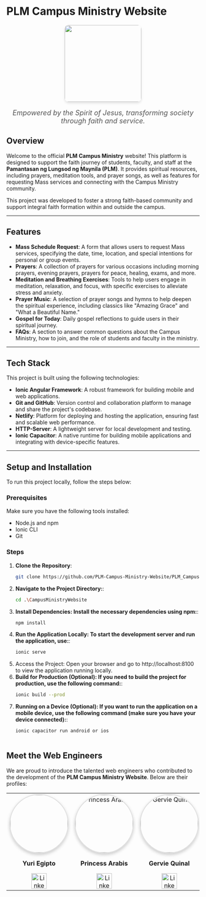 # PLM Campus Ministry Website

<p align="center">
  <img src="https://plm-moc.netlify.app/assets/cmlogo.png" width="200" style="border-radius: 10px; box-shadow: 0px 4px 6px rgba(0, 0, 0, 0.1);" />
</p>  
<p align="center" style="font-size: 18px; font-style: italic; color: #555;">
  Empowered by the Spirit of Jesus, transforming society through faith and service.
</p>

## Overview

Welcome to the official **PLM Campus Ministry** website! This platform is designed to support the faith journey of students, faculty, and staff at the **Pamantasan ng Lungsod ng Maynila (PLM)**. It provides spiritual resources, including prayers, meditation tools, and prayer songs, as well as features for requesting Mass services and connecting with the Campus Ministry community.

This project was developed to foster a strong faith-based community and support integral faith formation within and outside the campus.

---

## Features

- **Mass Schedule Request**: A form that allows users to request Mass services, specifying the date, time, location, and special intentions for personal or group events.
- **Prayers**: A collection of prayers for various occasions including morning prayers, evening prayers, prayers for peace, healing, exams, and more.
- **Meditation and Breathing Exercises**: Tools to help users engage in meditation, relaxation, and focus, with specific exercises to alleviate stress and anxiety.
- **Prayer Music**: A selection of prayer songs and hymns to help deepen the spiritual experience, including classics like "Amazing Grace" and "What a Beautiful Name."
- **Gospel for Today**: Daily gospel reflections to guide users in their spiritual journey.
- **FAQs**: A section to answer common questions about the Campus Ministry, how to join, and the role of students and faculty in the ministry.

---

## Tech Stack

This project is built using the following technologies:

- **Ionic Angular Framework**: A robust framework for building mobile and web applications.
- **Git and GitHub**: Version control and collaboration platform to manage and share the project's codebase.
- **Netlify**: Platform for deploying and hosting the application, ensuring fast and scalable web performance.
- **HTTP-Server**: A lightweight server for local development and testing.
- **Ionic Capacitor**: A native runtime for building mobile applications and integrating with device-specific features.

---

## Setup and Installation

To run this project locally, follow the steps below:

### Prerequisites

Make sure you have the following tools installed:
- Node.js and npm
- Ionic CLI
- Git
  
### Steps

1. **Clone the Repository**:
   ```bash
   git clone https://github.com/PLM-Campus-Ministry-Website/PLM_CampusMinistry.git

2. **Navigate to the Project Directory:**:
   ```bash
   cd .\CampusMinistryWebsite
3. **Install Dependencies: Install the necessary dependencies using npm:**:
   ```bash
   npm install
4. **Run the Application Locally: To start the development server and run the application, use:**:
   ```bash
   ionic serve
5. Access the Project: Open your browser and go to http://localhost:8100 to view the application running locally.
6. **Build for Production (Optional): If you need to build the project for production, use the following command:**:
   ```bash
   ionic build --prod
7. **Running on a Device (Optional): If you want to run the application on a mobile device, use the following command (make sure you have your device connected):**:
   ```bash
   ionic capacitor run android or ios
  

## Meet the Web Engineers

We are proud to introduce the talented web engineers who contributed to the development of the **PLM Campus Ministry Website**. Below are their profiles:

<div align="center">
  <table>
    <tr>
      <td align="center">
        <img src="https://media.licdn.com/dms/image/v2/D5603AQEupdfRV0k6uw/profile-displayphoto-shrink_800_800/profile-displayphoto-shrink_800_800/0/1718889703571?e=1738800000&v=beta&t=Wv7pRl-IYXasSVHfCTul5zwjCeNvIA82RmJB96qcwNs" width="150" style="border-radius: 50%; border: 2px solid #ddd; box-shadow: 0 4px 8px rgba(0, 0, 0, 0.2);" />
        <p><b>Yuri Egipto</b></p>
        <a href="https://www.linkedin.com/in/yuriegipto/" target="_blank">
          <img src="https://cdn1.iconfinder.com/data/icons/logotypes/32/circle-linkedin-512.png" alt="LinkedIn Icon" width="40" />
        </a>
      </td>
      <td align="center">
        <img src="https://media.licdn.com/dms/image/v2/D4D03AQGfsEvPm2F2sA/profile-displayphoto-shrink_800_800/profile-displayphoto-shrink_800_800/0/1718517101443?e=1738800000&v=beta&t=RK4_J3vGXx2cjifFJWHhtp4pjhky25NOIG6bTFfQk_w" alt="Princess Arabis" width="150" style="border-radius: 50%; border: 2px solid #ddd; box-shadow: 0 4px 8px rgba(0, 0, 0, 0.2);" />
        <p><b>Princess Arabis</b></p>
        <a href="https://www.linkedin.com/in/princess-joeby-arabis-8bb510238/" target="_blank">
           <img src="https://cdn1.iconfinder.com/data/icons/logotypes/32/circle-linkedin-512.png" alt="LinkedIn Icon" width="40" />
        </a>
      </td>
      <td align="center">
        <img src="https://media.licdn.com/dms/image/v2/D5603AQHPKAOEqu5g6g/profile-displayphoto-shrink_800_800/profile-displayphoto-shrink_800_800/0/1728795528854?e=1738800000&v=beta&t=nyUaYLEdMG-2WzZGnlc8huZ4EYDQqbI7Nz2tu-v3Hgc" alt="Gervie Quinal" width="150" style="border-radius: 50%; border: 2px solid #ddd; box-shadow: 0 4px 8px rgba(0, 0, 0, 0.2);" />
        <p><b>Gervie Quinal</b></p>
        <a href="https://www.linkedin.com/in/gervie-anne-qui%C3%B1al-bb7a62328/" target="_blank">
          <img src="https://cdn1.iconfinder.com/data/icons/logotypes/32/circle-linkedin-512.png" alt="LinkedIn Icon" width="40" />
        </a>
      </td>
      <td align="center">
        <img src="https://media.licdn.com/dms/image/v2/D5603AQECYNK0J5i9aw/profile-displayphoto-shrink_800_800/profile-displayphoto-shrink_800_800/0/1726812406456?e=1738800000&v=beta&t=g-xkVkRnQq5kOtq-DSUb6s9lFpalPe-nb1rjNZbiJpM" alt="Rachel Atienza" width="150" style="border-radius: 50%; border: 2px solid #ddd; box-shadow: 0 4px 8px rgba(0, 0, 0, 0.2);" />
        <p><b>Rachel Atienza</b></p>
        <a href="https://www.linkedin.com/in/rachel-atienza-90b9a5212/" target="_blank">
           <img src="https://cdn1.iconfinder.com/data/icons/logotypes/32/circle-linkedin-512.png" alt="LinkedIn Icon" width="40" />
        </a>
      </td>
    </tr>
  </table>
</div>
